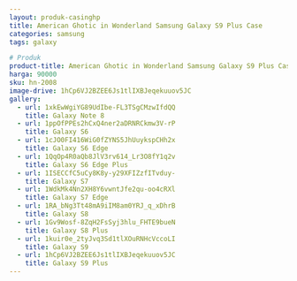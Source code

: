 ```yaml
---
layout: produk-casinghp
title: American Ghotic in Wonderland Samsung Galaxy S9 Plus Case
categories: samsung
tags: galaxy

# Produk
product-title: American Ghotic in Wonderland Samsung Galaxy S9 Plus Case
harga: 90000
sku: hn-2008
image-drive: 1hCp6VJ2BZEE6Js1tlIXBJeqekuuov5JC
gallery:
  - url: 1xkEwWgiYG89UdIbe-FL3TSgCMzwIfdQQ
    title: Galaxy Note 8
  - url: 1ppOfPPEs2hCxQ4ner2aDRNRCkmw3V-rP
    title: Galaxy S6
  - url: 1cJO0FI416WiG0fZYNS5JhUuykspCHh2x
    title: Galaxy S6 Edge
  - url: 1QqOp4R0aQb8JlV3rv614_Lr3O8fY1q2v
    title: Galaxy S6 Edge Plus
  - url: 1ISECCfC5uCy8K8y-y29XFIZzfITvduy-
    title: Galaxy S7
  - url: 1WdkMk4Nn2XH8Y6vwntJfe2qu-oo4cRXl
    title: Galaxy S7 Edge
  - url: 1RA_bNg3Tt48mA9iIM8am0YRJ_q_xDhrB
    title: Galaxy S8
  - url: 1Gv9Wosf-8ZqH2FsSyj3hlu_FHTE9bueN
    title: Galaxy S8 Plus
  - url: 1kuir0e_2tyJvq3Sd1tlXOuRNHcVccoLI
    title: Galaxy S9
  - url: 1hCp6VJ2BZEE6Js1tlIXBJeqekuuov5JC
    title: Galaxy S9 Plus
---
```

